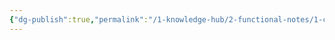 ```yaml
---
{"dg-publish":true,"permalink":"/1-knowledge-hub/2-functional-notes/1-career-notes/3-tstps-kaniha-technical-notes/b-schemes-and-drawings-made-by-me/esp-fields-scheme-drawing-excalidraw/","tags":["excalidraw"],"noteIcon":""}
---
```

<style> .container {font-family: sans-serif; text-align: center;} .button-wrapper button {z-index: 1;height: 40px; width: 100px; margin: 10px;padding: 5px;} .excalidraw .App-menu_top .buttonList { display: flex;} .excalidraw-wrapper { height: 800px; margin: 50px; position: relative;} :root[dir="ltr"] .excalidraw .layer-ui__wrapper .zen-mode-transition.App-menu_bottom--transition-left {transform: none;} </style><script src="https://cdn.jsdelivr.net/npm/react@17/umd/react.production.min.js"></script><script src="https://cdn.jsdelivr.net/npm/react-dom@17/umd/react-dom.production.min.js"></script><script type="text/javascript" src="https://cdn.jsdelivr.net/npm/@excalidraw/excalidraw@0/dist/excalidraw.production.min.js"></script><div id="ESP_Fields_Scheme_Drawingexcalidraw.md"></div><script>(function(){const InitialData={"type":"excalidraw","version":2,"source":"https://github.com/zsviczian/obsidian-excalidraw-plugin/releases/tag/2.7.2","elements":[{"id":"Boz74qdLi_t_4GyWyUFjx","type":"line","x":-395.5,"y":-189.265625,"width":101,"height":0,"angle":0,"strokeColor":"#1e1e1e","backgroundColor":"transparent","fillStyle":"solid","strokeWidth":2,"strokeStyle":"solid","roughness":1,"opacity":100,"groupIds":[],"frameId":null,"index":"a0","roundness":{"type":2},"seed":1498465137,"version":24,"versionNonce":1282949617,"isDeleted":false,"boundElements":null,"updated":1743222196144,"link":null,"locked":false,"points":[[0,0],[101,0]],"lastCommittedPoint":null,"startBinding":null,"endBinding":null,"startArrowhead":null,"endArrowhead":null},{"id":"H_kB_CCFO0Q3Mg2RFJq1Z","type":"line","x":-167.5,"y":-196.265625,"width":117,"height":1,"angle":0,"strokeColor":"#1e1e1e","backgroundColor":"transparent","fillStyle":"solid","strokeWidth":2,"strokeStyle":"solid","roughness":1,"opacity":100,"groupIds":[],"frameId":null,"index":"a1","roundness":{"type":2},"seed":886889425,"version":42,"versionNonce":1894995761,"isDeleted":false,"boundElements":null,"updated":1743222199277,"link":null,"locked":false,"points":[[0,0],[117,1]],"lastCommittedPoint":null,"startBinding":null,"endBinding":null,"startArrowhead":null,"endArrowhead":null},{"id":"hjnUJ3ZYFPDM8N6s98EEI","type":"line","x":16.5,"y":-205.265625,"width":108,"height":1,"angle":0,"strokeColor":"#1e1e1e","backgroundColor":"transparent","fillStyle":"solid","strokeWidth":2,"strokeStyle":"solid","roughness":1,"opacity":100,"groupIds":[],"frameId":null,"index":"a2","roundness":{"type":2},"seed":1539524881,"version":30,"versionNonce":944133425,"isDeleted":false,"boundElements":null,"updated":1743222201729,"link":null,"locked":false,"points":[[0,0],[108,-1]],"lastCommittedPoint":null,"startBinding":null,"endBinding":null,"startArrowhead":null,"endArrowhead":null},{"id":"qrISGCZD","type":"text","x":-334.5,"y":-222.265625,"width":16,"height":25,"angle":0,"strokeColor":"#1e1e1e","backgroundColor":"transparent","fillStyle":"solid","strokeWidth":2,"strokeStyle":"solid","roughness":1,"opacity":100,"groupIds":[],"frameId":null,"index":"a4","roundness":null,"seed":755620831,"version":4,"versionNonce":2061325105,"isDeleted":false,"boundElements":null,"updated":1743222210533,"link":null,"locked":false,"text":"D","rawText":"D","fontSize":20,"fontFamily":5,"textAlign":"left","verticalAlign":"top","containerId":null,"originalText":"D","autoResize":true,"lineHeight":1.25},{"id":"TcbPKk7I","type":"text","x":-115.5,"y":-228.265625,"width":12.579986572265625,"height":25,"angle":0,"strokeColor":"#1e1e1e","backgroundColor":"transparent","fillStyle":"solid","strokeWidth":2,"strokeStyle":"solid","roughness":1,"opacity":100,"groupIds":[],"frameId":null,"index":"a5","roundness":null,"seed":252560657,"version":8,"versionNonce":197649759,"isDeleted":false,"boundElements":null,"updated":1743222216722,"link":null,"locked":false,"text":"C","rawText":"C","fontSize":20,"fontFamily":5,"textAlign":"left","verticalAlign":"top","containerId":null,"originalText":"C","autoResize":true,"lineHeight":1.25},{"id":"2zEk77sx","type":"text","x":77.5,"y":-241.265625,"width":16,"height":25,"angle":0,"strokeColor":"#1e1e1e","backgroundColor":"transparent","fillStyle":"solid","strokeWidth":2,"strokeStyle":"solid","roughness":1,"opacity":100,"groupIds":[],"frameId":null,"index":"a6","roundness":null,"seed":2105663871,"version":4,"versionNonce":1775489937,"isDeleted":false,"boundElements":null,"updated":1743222220368,"link":null,"locked":false,"text":"B","rawText":"B","fontSize":20,"fontFamily":5,"textAlign":"left","verticalAlign":"top","containerId":null,"originalText":"B","autoResize":true,"lineHeight":1.25},{"id":"Gvm9bHMWETsDKcRNXaOAs","type":"line","x":231.5,"y":-216.265625,"width":467,"height":6,"angle":0,"strokeColor":"#1e1e1e","backgroundColor":"transparent","fillStyle":"solid","strokeWidth":2,"strokeStyle":"solid","roughness":1,"opacity":100,"groupIds":[],"frameId":null,"index":"a9","roundness":{"type":2},"seed":540631057,"version":66,"versionNonce":303313393,"isDeleted":false,"boundElements":null,"updated":1743222238090,"link":null,"locked":false,"points":[[0,0],[467,-6]],"lastCommittedPoint":null,"startBinding":null,"endBinding":null,"startArrowhead":null,"endArrowhead":null},{"id":"MEvgp58nHsbKTfqZ0PjCU","type":"line","x":472.5,"y":-210.265625,"width":8,"height":600,"angle":0,"strokeColor":"#1e1e1e","backgroundColor":"transparent","fillStyle":"solid","strokeWidth":2,"strokeStyle":"solid","roughness":1,"opacity":100,"groupIds":[],"frameId":null,"index":"aA","roundness":{"type":2},"seed":1095062975,"version":39,"versionNonce":702060881,"isDeleted":false,"boundElements":null,"updated":1743222257331,"link":null,"locked":false,"points":[[0,0],[8,600]],"lastCommittedPoint":null,"startBinding":null,"endBinding":null,"startArrowhead":null,"endArrowhead":null},{"id":"ocqou9t9MwsO8lmkdgDXx","type":"line","x":351.5,"y":-200.265625,"width":6,"height":188,"angle":0,"strokeColor":"#1e1e1e","backgroundColor":"transparent","fillStyle":"solid","strokeWidth":2,"strokeStyle":"solid","roughness":1,"opacity":100,"groupIds":[],"frameId":null,"index":"aB","roundness":{"type":2},"seed":245678175,"version":47,"versionNonce":962187103,"isDeleted":false,"boundElements":null,"updated":1743222575209,"link":null,"locked":false,"points":[[0,0],[6,188]],"lastCommittedPoint":null,"startBinding":null,"endBinding":null,"startArrowhead":null,"endArrowhead":null},{"id":"aIAmz3G_jLieilUDJ2T7e","type":"line","x":613.5,"y":-196.265625,"width":5,"height":181,"angle":0,"strokeColor":"#1e1e1e","backgroundColor":"transparent","fillStyle":"solid","strokeWidth":2,"strokeStyle":"solid","roughness":1,"opacity":100,"groupIds":[],"frameId":null,"index":"aC","roundness":{"type":2},"seed":1340163121,"version":54,"versionNonce":1753662367,"isDeleted":false,"boundElements":null,"updated":1743222578140,"link":null,"locked":false,"points":[[0,0],[5,181]],"lastCommittedPoint":null,"startBinding":null,"endBinding":null,"startArrowhead":null,"endArrowhead":null},{"id":"el4w95d_Uk9Isd4H3dneO","type":"freedraw","x":240.5,"y":-233.265625,"width":226,"height":72,"angle":0,"strokeColor":"#1971c2","backgroundColor":"transparent","fillStyle":"solid","strokeWidth":0.5,"strokeStyle":"solid","roughness":1,"opacity":100,"groupIds":[],"frameId":null,"index":"aF","roundness":null,"seed":203522385,"version":115,"versionNonce":92372543,"isDeleted":false,"boundElements":null,"updated":1743222562168,"link":null,"locked":false,"points":[[0,0],[0,-1],[0,-7],[2,-12],[4,-16],[6,-23],[8,-25],[9,-27],[11,-29],[13,-32],[15,-34],[17,-36],[19,-38],[23,-40],[26,-41],[29,-42],[35,-43],[40,-44],[45,-45],[50,-45],[56,-45],[63,-45],[64,-45],[68,-44],[70,-43],[75,-42],[79,-41],[84,-39],[93,-38],[96,-37],[102,-37],[104,-37],[105,-37],[107,-37],[108,-37],[113,-40],[115,-43],[117,-46],[117,-47],[118,-51],[119,-54],[119,-59],[120,-62],[120,-67],[120,-68],[120,-70],[120,-71],[120,-72],[121,-72],[123,-70],[124,-66],[125,-63],[126,-61],[127,-57],[127,-56],[129,-54],[129,-53],[129,-52],[130,-50],[131,-49],[131,-48],[133,-47],[134,-46],[135,-45],[138,-45],[141,-44],[147,-44],[151,-44],[155,-44],[159,-44],[162,-44],[165,-44],[167,-44],[170,-44],[172,-44],[175,-44],[178,-44],[182,-44],[186,-44],[189,-44],[193,-43],[199,-42],[201,-42],[208,-40],[210,-39],[211,-39],[211,-38],[212,-37],[213,-36],[214,-32],[216,-31],[216,-28],[217,-26],[218,-25],[219,-23],[219,-21],[220,-19],[220,-18],[220,-17],[221,-15],[222,-13],[222,-12],[223,-11],[223,-10],[223,-9],[223,-7],[224,-6],[224,-5],[224,-3],[225,-3],[225,-2],[226,-1],[226,-1]],"pressures":[],"simulatePressure":true,"lastCommittedPoint":[226,-1]},{"id":"O1zd7oEcXAhdf18sddQsJ","type":"freedraw","x":487.5,"y":-243.265625,"width":206,"height":80,"angle":0,"strokeColor":"#1971c2","backgroundColor":"transparent","fillStyle":"solid","strokeWidth":0.5,"strokeStyle":"solid","roughness":1,"opacity":100,"groupIds":[],"frameId":null,"index":"aG","roundness":null,"seed":1008216959,"version":129,"versionNonce":1763256497,"isDeleted":false,"boundElements":null,"updated":1743222567109,"link":null,"locked":false,"points":[[0,0],[2,-10],[3,-12],[6,-22],[8,-28],[11,-31],[12,-33],[12,-34],[13,-34],[14,-34],[16,-34],[20,-34],[26,-34],[30,-33],[33,-33],[37,-32],[42,-32],[44,-32],[46,-31],[48,-31],[49,-31],[51,-30],[52,-30],[53,-30],[54,-30],[55,-30],[56,-30],[58,-30],[60,-30],[62,-30],[64,-30],[66,-30],[69,-31],[72,-33],[75,-34],[76,-35],[77,-36],[78,-40],[79,-43],[81,-46],[81,-49],[83,-52],[83,-56],[83,-58],[84,-60],[85,-63],[85,-66],[85,-68],[85,-69],[85,-70],[86,-69],[87,-68],[89,-66],[90,-64],[91,-61],[93,-58],[95,-53],[97,-51],[97,-48],[98,-46],[99,-45],[99,-44],[100,-44],[100,-43],[101,-42],[101,-41],[102,-41],[103,-40],[104,-39],[107,-39],[109,-38],[110,-38],[111,-38],[112,-37],[114,-37],[116,-37],[119,-37],[124,-37],[127,-37],[129,-36],[133,-36],[136,-36],[140,-36],[143,-36],[150,-35],[155,-35],[160,-34],[167,-33],[173,-32],[178,-32],[181,-32],[182,-32],[183,-32],[184,-31],[185,-30],[186,-28],[187,-27],[188,-26],[189,-25],[189,-24],[190,-23],[191,-22],[192,-21],[193,-20],[193,-19],[194,-18],[195,-17],[196,-16],[196,-15],[197,-13],[198,-12],[199,-10],[200,-8],[201,-6],[201,-4],[203,-2],[203,-1],[204,0],[204,2],[205,3],[205,5],[205,6],[206,7],[206,9],[206,10],[206,9],[206,9]],"pressures":[],"simulatePressure":true,"lastCommittedPoint":[206,9]},{"id":"nWUYfFNv","type":"text","x":336.5,"y":-351.265625,"width":36.05998229980469,"height":25,"angle":0,"strokeColor":"#1e1e1e","backgroundColor":"transparent","fillStyle":"solid","strokeWidth":0.5,"strokeStyle":"solid","roughness":1,"opacity":100,"groupIds":[],"frameId":null,"index":"aH","roundness":null,"seed":1916494289,"version":7,"versionNonce":843533727,"isDeleted":false,"boundElements":null,"updated":1743222365658,"link":null,"locked":false,"text":"1A2","rawText":"1A2","fontSize":20,"fontFamily":5,"textAlign":"left","verticalAlign":"top","containerId":null,"originalText":"1A2","autoResize":true,"lineHeight":1.25},{"id":"lwcsYCrs","type":"text","x":577.5,"y":-343.265625,"width":30.5999755859375,"height":25,"angle":0,"strokeColor":"#1e1e1e","backgroundColor":"transparent","fillStyle":"solid","strokeWidth":0.5,"strokeStyle":"solid","roughness":1,"opacity":100,"groupIds":[],"frameId":null,"index":"aI","roundness":null,"seed":950257393,"version":7,"versionNonce":315939167,"isDeleted":false,"boundElements":null,"updated":1743222363833,"link":null,"locked":false,"text":"1A1","rawText":"1A1","fontSize":20,"fontFamily":5,"textAlign":"left","verticalAlign":"top","containerId":null,"originalText":"1A1","autoResize":true,"lineHeight":1.25},{"id":"3U61AbsA","type":"text","x":291.5,"y":-172.265625,"width":8.539993286132812,"height":25,"angle":0,"strokeColor":"#1e1e1e","backgroundColor":"transparent","fillStyle":"solid","strokeWidth":0.5,"strokeStyle":"solid","roughness":1,"opacity":100,"groupIds":[],"frameId":null,"index":"aJ","roundness":null,"seed":463666609,"version":4,"versionNonce":1967647295,"isDeleted":false,"boundElements":null,"updated":1743222371860,"link":null,"locked":false,"text":"1","rawText":"1","fontSize":20,"fontFamily":5,"textAlign":"left","verticalAlign":"top","containerId":null,"originalText":"1","autoResize":true,"lineHeight":1.25},{"id":"cqyfz6YY","type":"text","x":397.5,"y":-164.265625,"width":17.079986572265625,"height":25,"angle":0,"strokeColor":"#1e1e1e","backgroundColor":"transparent","fillStyle":"solid","strokeWidth":0.5,"strokeStyle":"solid","roughness":1,"opacity":100,"groupIds":[],"frameId":null,"index":"aK","roundness":null,"seed":1446596369,"version":5,"versionNonce":431550207,"isDeleted":false,"boundElements":null,"updated":1743222376393,"link":null,"locked":false,"text":"11","rawText":"11","fontSize":20,"fontFamily":5,"textAlign":"left","verticalAlign":"top","containerId":null,"originalText":"11","autoResize":true,"lineHeight":1.25},{"id":"eh14n6iW","type":"text","x":545.5,"y":-168.265625,"width":22.539993286132812,"height":25,"angle":0,"strokeColor":"#1e1e1e","backgroundColor":"transparent","fillStyle":"solid","strokeWidth":0.5,"strokeStyle":"solid","roughness":1,"opacity":100,"groupIds":[],"frameId":null,"index":"aL","roundness":null,"seed":218173009,"version":5,"versionNonce":1582261183,"isDeleted":false,"boundElements":null,"updated":1743222381063,"link":null,"locked":false,"text":"21","rawText":"21","fontSize":20,"fontFamily":5,"textAlign":"left","verticalAlign":"top","containerId":null,"originalText":"21","autoResize":true,"lineHeight":1.25},{"id":"fIRbGvVH","type":"text","x":659.5,"y":-173.265625,"width":20.699981689453125,"height":25,"angle":0,"strokeColor":"#1e1e1e","backgroundColor":"transparent","fillStyle":"solid","strokeWidth":0.5,"strokeStyle":"solid","roughness":1,"opacity":100,"groupIds":[],"frameId":null,"index":"aM","roundness":null,"seed":1665831903,"version":5,"versionNonce":1185975569,"isDeleted":false,"boundElements":null,"updated":1743222383372,"link":null,"locked":false,"text":"31","rawText":"31","fontSize":20,"fontFamily":5,"textAlign":"left","verticalAlign":"top","containerId":null,"originalText":"31","autoResize":true,"lineHeight":1.25},{"id":"bs34wuyA","type":"text","x":302.5,"y":-101.265625,"width":14,"height":25,"angle":0,"strokeColor":"#1e1e1e","backgroundColor":"transparent","fillStyle":"solid","strokeWidth":0.5,"strokeStyle":"solid","roughness":1,"opacity":100,"groupIds":[],"frameId":null,"index":"aN","roundness":null,"seed":341303455,"version":4,"versionNonce":1979794033,"isDeleted":false,"boundElements":null,"updated":1743222386502,"link":null,"locked":false,"text":"2","rawText":"2","fontSize":20,"fontFamily":5,"textAlign":"left","verticalAlign":"top","containerId":null,"originalText":"2","autoResize":true,"lineHeight":1.25},{"id":"qvMg4YVi","type":"text","x":413.5,"y":-94.265625,"width":22.539993286132812,"height":25,"angle":0,"strokeColor":"#1e1e1e","backgroundColor":"transparent","fillStyle":"solid","strokeWidth":0.5,"strokeStyle":"solid","roughness":1,"opacity":100,"groupIds":[],"frameId":null,"index":"aO","roundness":null,"seed":2073861439,"version":5,"versionNonce":819132849,"isDeleted":false,"boundElements":null,"updated":1743222389895,"link":null,"locked":false,"text":"12","rawText":"12","fontSize":20,"fontFamily":5,"textAlign":"left","verticalAlign":"top","containerId":null,"originalText":"12","autoResize":true,"lineHeight":1.25},{"id":"hZVP3heN","type":"text","x":551.5,"y":-94.265625,"width":28,"height":25,"angle":0,"strokeColor":"#1e1e1e","backgroundColor":"transparent","fillStyle":"solid","strokeWidth":0.5,"strokeStyle":"solid","roughness":1,"opacity":100,"groupIds":[],"frameId":null,"index":"aP","roundness":null,"seed":1672176127,"version":5,"versionNonce":21119217,"isDeleted":false,"boundElements":null,"updated":1743222393203,"link":null,"locked":false,"text":"22","rawText":"22","fontSize":20,"fontFamily":5,"textAlign":"left","verticalAlign":"top","containerId":null,"originalText":"22","autoResize":true,"lineHeight":1.25},{"id":"7lzBm9VB","type":"text","x":657.5,"y":-92.265625,"width":26.159988403320312,"height":25,"angle":0,"strokeColor":"#1e1e1e","backgroundColor":"transparent","fillStyle":"solid","strokeWidth":0.5,"strokeStyle":"solid","roughness":1,"opacity":100,"groupIds":[],"frameId":null,"index":"aQ","roundness":null,"seed":177182399,"version":7,"versionNonce":1897064977,"isDeleted":false,"boundElements":null,"updated":1743222396458,"link":null,"locked":false,"text":"32","rawText":"32","fontSize":20,"fontFamily":5,"textAlign":"left","verticalAlign":"top","containerId":null,"originalText":"32","autoResize":true,"lineHeight":1.25},{"id":"dVHcwPWe","type":"text","x":308.5,"y":-11.265625,"width":12.159988403320312,"height":25,"angle":0,"strokeColor":"#1e1e1e","backgroundColor":"transparent","fillStyle":"solid","strokeWidth":0.5,"strokeStyle":"solid","roughness":1,"opacity":100,"groupIds":[],"frameId":null,"index":"aR","roundness":null,"seed":660566943,"version":4,"versionNonce":642350961,"isDeleted":false,"boundElements":null,"updated":1743222401635,"link":null,"locked":false,"text":"3","rawText":"3","fontSize":20,"fontFamily":5,"textAlign":"left","verticalAlign":"top","containerId":null,"originalText":"3","autoResize":true,"lineHeight":1.25},{"id":"4XeQlL1t","type":"text","x":421.5,"y":-9.265625,"width":20.699981689453125,"height":25,"angle":0,"strokeColor":"#1e1e1e","backgroundColor":"transparent","fillStyle":"solid","strokeWidth":0.5,"strokeStyle":"solid","roughness":1,"opacity":100,"groupIds":[],"frameId":null,"index":"aS","roundness":null,"seed":948457535,"version":5,"versionNonce":520713905,"isDeleted":false,"boundElements":null,"updated":1743222405196,"link":null,"locked":false,"text":"13","rawText":"13","fontSize":20,"fontFamily":5,"textAlign":"left","verticalAlign":"top","containerId":null,"originalText":"13","autoResize":true,"lineHeight":1.25},{"id":"zQoEfWw2a81IGA6NMBmdZ","type":"freedraw","x":330.5,"y":58.734375,"width":0.0001,"height":0.0001,"angle":0,"strokeColor":"#1e1e1e","backgroundColor":"transparent","fillStyle":"solid","strokeWidth":0.5,"strokeStyle":"solid","roughness":1,"opacity":100,"groupIds":[],"frameId":null,"index":"aU","roundness":null,"seed":762587153,"version":3,"versionNonce":599053727,"isDeleted":false,"boundElements":null,"updated":1743222411369,"link":null,"locked":false,"points":[[0,0],[0.0001,0.0001]],"pressures":[],"simulatePressure":true,"lastCommittedPoint":[0.0001,0.0001]},{"id":"Ef0Ty9eVEdi5lqjN4OGOp","type":"freedraw","x":333.5,"y":105.734375,"width":0.0001,"height":0.0001,"angle":0,"strokeColor":"#1e1e1e","backgroundColor":"transparent","fillStyle":"solid","strokeWidth":0.5,"strokeStyle":"solid","roughness":1,"opacity":100,"groupIds":[],"frameId":null,"index":"aV","roundness":null,"seed":2064840113,"version":3,"versionNonce":1142990335,"isDeleted":false,"boundElements":null,"updated":1743222412178,"link":null,"locked":false,"points":[[0,0],[0.0001,0.0001]],"pressures":[],"simulatePressure":true,"lastCommittedPoint":[0.0001,0.0001]},{"id":"4XPuTMlU_gQzqJuBPOo-8","type":"freedraw","x":332.5,"y":144.734375,"width":0.0001,"height":0.0001,"angle":0,"strokeColor":"#1e1e1e","backgroundColor":"transparent","fillStyle":"solid","strokeWidth":0.5,"strokeStyle":"solid","roughness":1,"opacity":100,"groupIds":[],"frameId":null,"index":"aW","roundness":null,"seed":176498513,"version":3,"versionNonce":2048250463,"isDeleted":false,"boundElements":null,"updated":1743222412578,"link":null,"locked":false,"points":[[0,0],[0.0001,0.0001]],"pressures":[],"simulatePressure":true,"lastCommittedPoint":[0.0001,0.0001]},{"id":"Y8my6LTnMhHYEr433S08U","type":"freedraw","x":339.5,"y":181.734375,"width":0.0001,"height":0.0001,"angle":0,"strokeColor":"#1e1e1e","backgroundColor":"transparent","fillStyle":"solid","strokeWidth":0.5,"strokeStyle":"solid","roughness":1,"opacity":100,"groupIds":[],"frameId":null,"index":"aX","roundness":null,"seed":1918188785,"version":3,"versionNonce":188865215,"isDeleted":false,"boundElements":null,"updated":1743222412932,"link":null,"locked":false,"points":[[0,0],[0.0001,0.0001]],"pressures":[],"simulatePressure":true,"lastCommittedPoint":[0.0001,0.0001]},{"id":"55R3xEsJ1A9cOcujRSkFN","type":"freedraw","x":338.5,"y":218.734375,"width":0.0001,"height":0.0001,"angle":0,"strokeColor":"#1e1e1e","backgroundColor":"transparent","fillStyle":"solid","strokeWidth":0.5,"strokeStyle":"solid","roughness":1,"opacity":100,"groupIds":[],"frameId":null,"index":"aY","roundness":null,"seed":1730000529,"version":3,"versionNonce":1782726431,"isDeleted":false,"boundElements":null,"updated":1743222413240,"link":null,"locked":false,"points":[[0,0],[0.0001,0.0001]],"pressures":[],"simulatePressure":true,"lastCommittedPoint":[0.0001,0.0001]},{"id":"8fAA8bZABUiFNPaceMgNy","type":"freedraw","x":336.5,"y":252.734375,"width":1,"height":0,"angle":0,"strokeColor":"#1e1e1e","backgroundColor":"transparent","fillStyle":"solid","strokeWidth":0.5,"strokeStyle":"solid","roughness":1,"opacity":100,"groupIds":[],"frameId":null,"index":"aZ","roundness":null,"seed":898176049,"version":4,"versionNonce":1300528113,"isDeleted":false,"boundElements":null,"updated":1743222413562,"link":null,"locked":false,"points":[[0,0],[1,0],[1,0]],"pressures":[],"simulatePressure":true,"lastCommittedPoint":[1,0]},{"id":"HFJda8JVR1sHNVWDPzybT","type":"freedraw","x":338.5,"y":278.734375,"width":0.0001,"height":0.0001,"angle":0,"strokeColor":"#1e1e1e","backgroundColor":"transparent","fillStyle":"solid","strokeWidth":0.5,"strokeStyle":"solid","roughness":1,"opacity":100,"groupIds":[],"frameId":null,"index":"aa","roundness":null,"seed":180087743,"version":3,"versionNonce":486626705,"isDeleted":false,"boundElements":null,"updated":1743222413869,"link":null,"locked":false,"points":[[0,0],[0.0001,0.0001]],"pressures":[],"simulatePressure":true,"lastCommittedPoint":[0.0001,0.0001]},{"id":"qOKPD-klfocv4Mm0NgxfM","type":"freedraw","x":340.5,"y":332.734375,"width":0.0001,"height":0.0001,"angle":0,"strokeColor":"#1e1e1e","backgroundColor":"transparent","fillStyle":"solid","strokeWidth":0.5,"strokeStyle":"solid","roughness":1,"opacity":100,"groupIds":[],"frameId":null,"index":"ab","roundness":null,"seed":835317791,"version":3,"versionNonce":167580465,"isDeleted":false,"boundElements":null,"updated":1743222414174,"link":null,"locked":false,"points":[[0,0],[0.0001,0.0001]],"pressures":[],"simulatePressure":true,"lastCommittedPoint":[0.0001,0.0001]},{"id":"B8dq-I1J2VJqAM60JWgHA","type":"freedraw","x":338.5,"y":362.734375,"width":0.0001,"height":0.0001,"angle":0,"strokeColor":"#1e1e1e","backgroundColor":"transparent","fillStyle":"solid","strokeWidth":0.5,"strokeStyle":"solid","roughness":1,"opacity":100,"groupIds":[],"frameId":null,"index":"ac","roundness":null,"seed":127783039,"version":3,"versionNonce":1890727121,"isDeleted":false,"boundElements":null,"updated":1743222414466,"link":null,"locked":false,"points":[[0,0],[0.0001,0.0001]],"pressures":[],"simulatePressure":true,"lastCommittedPoint":[0.0001,0.0001]},{"id":"VWq3WXbYDyTTmH8q1V_qS","type":"freedraw","x":429.5,"y":57.734375,"width":0,"height":3,"angle":0,"strokeColor":"#1e1e1e","backgroundColor":"transparent","fillStyle":"solid","strokeWidth":0.5,"strokeStyle":"solid","roughness":1,"opacity":100,"groupIds":[],"frameId":null,"index":"aj","roundness":null,"seed":535989247,"version":4,"versionNonce":2052118591,"isDeleted":false,"boundElements":null,"updated":1743222425146,"link":null,"locked":false,"points":[[0,0],[0,3],[0,3]],"pressures":[],"simulatePressure":true,"lastCommittedPoint":[0,3]},{"id":"AFBX2SaOzXIbuDNWXgL14","type":"freedraw","x":433.5,"y":109.734375,"width":0,"height":2,"angle":0,"strokeColor":"#1e1e1e","backgroundColor":"transparent","fillStyle":"solid","strokeWidth":0.5,"strokeStyle":"solid","roughness":1,"opacity":100,"groupIds":[],"frameId":null,"index":"ak","roundness":null,"seed":865075473,"version":4,"versionNonce":278769873,"isDeleted":false,"boundElements":null,"updated":1743222425432,"link":null,"locked":false,"points":[[0,0],[0,2],[0,2]],"pressures":[],"simulatePressure":true,"lastCommittedPoint":[0,2]},{"id":"rZ86eB8srtIMq8Mhp4jOd","type":"freedraw","x":437.5,"y":140.734375,"width":1,"height":0,"angle":0,"strokeColor":"#1e1e1e","backgroundColor":"transparent","fillStyle":"solid","strokeWidth":0.5,"strokeStyle":"solid","roughness":1,"opacity":100,"groupIds":[],"frameId":null,"index":"al","roundness":null,"seed":887541983,"version":4,"versionNonce":1256285471,"isDeleted":false,"boundElements":null,"updated":1743222425669,"link":null,"locked":false,"points":[[0,0],[1,0],[1,0]],"pressures":[],"simulatePressure":true,"lastCommittedPoint":[1,0]},{"id":"VpFM9HvT0WwPQtMiJEnWL","type":"freedraw","x":440.5,"y":183.734375,"width":0.0001,"height":0.0001,"angle":0,"strokeColor":"#1e1e1e","backgroundColor":"transparent","fillStyle":"solid","strokeWidth":0.5,"strokeStyle":"solid","roughness":1,"opacity":100,"groupIds":[],"frameId":null,"index":"am","roundness":null,"seed":209718833,"version":3,"versionNonce":1535993215,"isDeleted":false,"boundElements":null,"updated":1743222425930,"link":null,"locked":false,"points":[[0,0],[0.0001,0.0001]],"pressures":[],"simulatePressure":true,"lastCommittedPoint":[0.0001,0.0001]},{"id":"l0MDZB35gp6-n-EgbiWK8","type":"freedraw","x":441.5,"y":216.734375,"width":0.0001,"height":0.0001,"angle":0,"strokeColor":"#1e1e1e","backgroundColor":"transparent","fillStyle":"solid","strokeWidth":0.5,"strokeStyle":"solid","roughness":1,"opacity":100,"groupIds":[],"frameId":null,"index":"an","roundness":null,"seed":1731399633,"version":3,"versionNonce":1165017567,"isDeleted":false,"boundElements":null,"updated":1743222426191,"link":null,"locked":false,"points":[[0,0],[0.0001,0.0001]],"pressures":[],"simulatePressure":true,"lastCommittedPoint":[0.0001,0.0001]},{"id":"w6MhlTp-ZPK6hCUY0sRGw","type":"freedraw","x":437.5,"y":288.734375,"width":0.0001,"height":0.0001,"angle":0,"strokeColor":"#1e1e1e","backgroundColor":"transparent","fillStyle":"solid","strokeWidth":0.5,"strokeStyle":"solid","roughness":1,"opacity":100,"groupIds":[],"frameId":null,"index":"ao","roundness":null,"seed":439743857,"version":3,"versionNonce":83425855,"isDeleted":false,"boundElements":null,"updated":1743222426479,"link":null,"locked":false,"points":[[0,0],[0.0001,0.0001]],"pressures":[],"simulatePressure":true,"lastCommittedPoint":[0.0001,0.0001]},{"id":"owkDeDDUkJkOLQjc7VFSJ","type":"freedraw","x":437.5,"y":315.734375,"width":0,"height":1,"angle":0,"strokeColor":"#1e1e1e","backgroundColor":"transparent","fillStyle":"solid","strokeWidth":0.5,"strokeStyle":"solid","roughness":1,"opacity":100,"groupIds":[],"frameId":null,"index":"ap","roundness":null,"seed":1197686545,"version":4,"versionNonce":1530490577,"isDeleted":false,"boundElements":null,"updated":1743222426708,"link":null,"locked":false,"points":[[0,0],[0,1],[0,1]],"pressures":[],"simulatePressure":true,"lastCommittedPoint":[0,1]},{"id":"BO-RS8hHVyQEBXpYmV_vU","type":"freedraw","x":438.5,"y":351.734375,"width":0.0001,"height":0.0001,"angle":0,"strokeColor":"#1e1e1e","backgroundColor":"transparent","fillStyle":"solid","strokeWidth":0.5,"strokeStyle":"solid","roughness":1,"opacity":100,"groupIds":[],"frameId":null,"index":"aq","roundness":null,"seed":674869983,"version":3,"versionNonce":1992602737,"isDeleted":false,"boundElements":null,"updated":1743222426952,"link":null,"locked":false,"points":[[0,0],[0.0001,0.0001]],"pressures":[],"simulatePressure":true,"lastCommittedPoint":[0.0001,0.0001]},{"id":"8-wt6IRAhGfGo5jmwA3eD","type":"freedraw","x":542.5,"y":6.734375,"width":1,"height":0,"angle":0,"strokeColor":"#1e1e1e","backgroundColor":"transparent","fillStyle":"solid","strokeWidth":0.5,"strokeStyle":"solid","roughness":1,"opacity":100,"groupIds":[],"frameId":null,"index":"ar","roundness":null,"seed":196840255,"version":4,"versionNonce":886245247,"isDeleted":false,"boundElements":null,"updated":1743222427542,"link":null,"locked":false,"points":[[0,0],[1,0],[1,0]],"pressures":[],"simulatePressure":true,"lastCommittedPoint":[1,0]},{"id":"8VEbLBlpUWoTho0fVGuNF","type":"freedraw","x":559.5,"y":44.734375,"width":1,"height":1,"angle":0,"strokeColor":"#1e1e1e","backgroundColor":"transparent","fillStyle":"solid","strokeWidth":0.5,"strokeStyle":"solid","roughness":1,"opacity":100,"groupIds":[],"frameId":null,"index":"as","roundness":null,"seed":733007313,"version":5,"versionNonce":390057983,"isDeleted":false,"boundElements":null,"updated":1743222428016,"link":null,"locked":false,"points":[[0,0],[-1,0],[-1,1],[-1,1]],"pressures":[],"simulatePressure":true,"lastCommittedPoint":[-1,1]},{"id":"SO-ijCl_5S1drZKuu081D","type":"freedraw","x":554.5,"y":84.734375,"width":0,"height":5,"angle":0,"strokeColor":"#1e1e1e","backgroundColor":"transparent","fillStyle":"solid","strokeWidth":0.5,"strokeStyle":"solid","roughness":1,"opacity":100,"groupIds":[],"frameId":null,"index":"at","roundness":null,"seed":138861905,"version":4,"versionNonce":771390737,"isDeleted":false,"boundElements":null,"updated":1743222428314,"link":null,"locked":false,"points":[[0,0],[0,5],[0,5]],"pressures":[],"simulatePressure":true,"lastCommittedPoint":[0,5]},{"id":"m5Ae_Z5RWgeCnO7dQJvD8","type":"freedraw","x":555.5,"y":133.734375,"width":0,"height":2,"angle":0,"strokeColor":"#1e1e1e","backgroundColor":"transparent","fillStyle":"solid","strokeWidth":0.5,"strokeStyle":"solid","roughness":1,"opacity":100,"groupIds":[],"frameId":null,"index":"au","roundness":null,"seed":1589833887,"version":4,"versionNonce":680039647,"isDeleted":false,"boundElements":null,"updated":1743222428566,"link":null,"locked":false,"points":[[0,0],[0,2],[0,2]],"pressures":[],"simulatePressure":true,"lastCommittedPoint":[0,2]},{"id":"NrBlyVgVngSLgEkX-jMoC","type":"freedraw","x":557.5,"y":171.734375,"width":0,"height":1,"angle":0,"strokeColor":"#1e1e1e","backgroundColor":"transparent","fillStyle":"solid","strokeWidth":0.5,"strokeStyle":"solid","roughness":1,"opacity":100,"groupIds":[],"frameId":null,"index":"av","roundness":null,"seed":1628779121,"version":4,"versionNonce":1523452465,"isDeleted":false,"boundElements":null,"updated":1743222428842,"link":null,"locked":false,"points":[[0,0],[0,1],[0,1]],"pressures":[],"simulatePressure":true,"lastCommittedPoint":[0,1]},{"id":"PqSyvzgFLsfCVfFSvShud","type":"freedraw","x":556.5,"y":204.734375,"width":0,"height":3,"angle":0,"strokeColor":"#1e1e1e","backgroundColor":"transparent","fillStyle":"solid","strokeWidth":0.5,"strokeStyle":"solid","roughness":1,"opacity":100,"groupIds":[],"frameId":null,"index":"aw","roundness":null,"seed":2106894719,"version":4,"versionNonce":422155711,"isDeleted":false,"boundElements":null,"updated":1743222429100,"link":null,"locked":false,"points":[[0,0],[0,3],[0,3]],"pressures":[],"simulatePressure":true,"lastCommittedPoint":[0,3]},{"id":"290ph1umlGEB5AlSllvTr","type":"freedraw","x":556.5,"y":266.734375,"width":0.0001,"height":0.0001,"angle":0,"strokeColor":"#1e1e1e","backgroundColor":"transparent","fillStyle":"solid","strokeWidth":0.5,"strokeStyle":"solid","roughness":1,"opacity":100,"groupIds":[],"frameId":null,"index":"ax","roundness":null,"seed":1248627601,"version":3,"versionNonce":1700780575,"isDeleted":false,"boundElements":null,"updated":1743222429357,"link":null,"locked":false,"points":[[0,0],[0.0001,0.0001]],"pressures":[],"simulatePressure":true,"lastCommittedPoint":[0.0001,0.0001]},{"id":"Bqwis7iJPOTndVeIxkDJ8","type":"freedraw","x":559.5,"y":303.734375,"width":0,"height":2,"angle":0,"strokeColor":"#1e1e1e","backgroundColor":"transparent","fillStyle":"solid","strokeWidth":0.5,"strokeStyle":"solid","roughness":1,"opacity":100,"groupIds":[],"frameId":null,"index":"ay","roundness":null,"seed":40634673,"version":4,"versionNonce":1005465841,"isDeleted":false,"boundElements":null,"updated":1743222429596,"link":null,"locked":false,"points":[[0,0],[0,2],[0,2]],"pressures":[],"simulatePressure":true,"lastCommittedPoint":[0,2]},{"id":"W6qwJbaEGtuNCayfemy_I","type":"freedraw","x":567.5,"y":334.734375,"width":0.0001,"height":0.0001,"angle":0,"strokeColor":"#1e1e1e","backgroundColor":"transparent","fillStyle":"solid","strokeWidth":0.5,"strokeStyle":"solid","roughness":1,"opacity":100,"groupIds":[],"frameId":null,"index":"az","roundness":null,"seed":955819711,"version":3,"versionNonce":1416309393,"isDeleted":false,"boundElements":null,"updated":1743222429837,"link":null,"locked":false,"points":[[0,0],[0.0001,0.0001]],"pressures":[],"simulatePressure":true,"lastCommittedPoint":[0.0001,0.0001]},{"id":"U9M76RrLwWB2jqRiJprOx","type":"freedraw","x":569.5,"y":357.734375,"width":0,"height":3,"angle":0,"strokeColor":"#1e1e1e","backgroundColor":"transparent","fillStyle":"solid","strokeWidth":0.5,"strokeStyle":"solid","roughness":1,"opacity":100,"groupIds":[],"frameId":null,"index":"b00","roundness":null,"seed":1365019423,"version":5,"versionNonce":294443537,"isDeleted":false,"boundElements":null,"updated":1743222430081,"link":null,"locked":false,"points":[[0,0],[0,2],[0,3],[0,3]],"pressures":[],"simulatePressure":true,"lastCommittedPoint":[0,3]},{"id":"vvA4jdpvOs8TNRMzJMiMN","type":"freedraw","x":662.5,"y":-5.265625,"width":0.0001,"height":0.0001,"angle":0,"strokeColor":"#1e1e1e","backgroundColor":"transparent","fillStyle":"solid","strokeWidth":0.5,"strokeStyle":"solid","roughness":1,"opacity":100,"groupIds":[],"frameId":null,"index":"b01","roundness":null,"seed":1771733919,"version":3,"versionNonce":1691412401,"isDeleted":false,"boundElements":null,"updated":1743222430843,"link":null,"locked":false,"points":[[0,0],[0.0001,0.0001]],"pressures":[],"simulatePressure":true,"lastCommittedPoint":[0.0001,0.0001]},{"id":"t0BO6l7CWzbo4pf965AXw","type":"freedraw","x":669.5,"y":33.734375,"width":0.0001,"height":0.0001,"angle":0,"strokeColor":"#1e1e1e","backgroundColor":"transparent","fillStyle":"solid","strokeWidth":0.5,"strokeStyle":"solid","roughness":1,"opacity":100,"groupIds":[],"frameId":null,"index":"b02","roundness":null,"seed":1417483263,"version":3,"versionNonce":1693473105,"isDeleted":false,"boundElements":null,"updated":1743222431120,"link":null,"locked":false,"points":[[0,0],[0.0001,0.0001]],"pressures":[],"simulatePressure":true,"lastCommittedPoint":[0.0001,0.0001]},{"id":"5hIKYO2eTpPejKhWJx6A_","type":"freedraw","x":671.5,"y":60.734375,"width":0,"height":1,"angle":0,"strokeColor":"#1e1e1e","backgroundColor":"transparent","fillStyle":"solid","strokeWidth":0.5,"strokeStyle":"solid","roughness":1,"opacity":100,"groupIds":[],"frameId":null,"index":"b03","roundness":null,"seed":258015327,"version":4,"versionNonce":1496691871,"isDeleted":false,"boundElements":null,"updated":1743222431345,"link":null,"locked":false,"points":[[0,0],[0,1],[0,1]],"pressures":[],"simulatePressure":true,"lastCommittedPoint":[0,1]},{"id":"Hf0XQVcbza6F3c9o7cV4b","type":"freedraw","x":667.5,"y":101.734375,"width":0,"height":1,"angle":0,"strokeColor":"#1e1e1e","backgroundColor":"transparent","fillStyle":"solid","strokeWidth":0.5,"strokeStyle":"solid","roughness":1,"opacity":100,"groupIds":[],"frameId":null,"index":"b04","roundness":null,"seed":1570334385,"version":4,"versionNonce":1585589873,"isDeleted":false,"boundElements":null,"updated":1743222431611,"link":null,"locked":false,"points":[[0,0],[0,1],[0,1]],"pressures":[],"simulatePressure":true,"lastCommittedPoint":[0,1]},{"id":"AnzTDOVXyi3VGJkCxIZhk","type":"freedraw","x":672.5,"y":129.734375,"width":0,"height":6,"angle":0,"strokeColor":"#1e1e1e","backgroundColor":"transparent","fillStyle":"solid","strokeWidth":0.5,"strokeStyle":"solid","roughness":1,"opacity":100,"groupIds":[],"frameId":null,"index":"b05","roundness":null,"seed":1465250111,"version":4,"versionNonce":2106322303,"isDeleted":false,"boundElements":null,"updated":1743222431869,"link":null,"locked":false,"points":[[0,0],[0,6],[0,6]],"pressures":[],"simulatePressure":true,"lastCommittedPoint":[0,6]},{"id":"7VdjHzr4ab-nGhT5QZYOx","type":"freedraw","x":676.5,"y":164.734375,"width":0.0001,"height":0.0001,"angle":0,"strokeColor":"#1e1e1e","backgroundColor":"transparent","fillStyle":"solid","strokeWidth":0.5,"strokeStyle":"solid","roughness":1,"opacity":100,"groupIds":[],"frameId":null,"index":"b06","roundness":null,"seed":1807878097,"version":3,"versionNonce":1855736287,"isDeleted":false,"boundElements":null,"updated":1743222432094,"link":null,"locked":false,"points":[[0,0],[0.0001,0.0001]],"pressures":[],"simulatePressure":true,"lastCommittedPoint":[0.0001,0.0001]},{"id":"TvOLmktZyX51oaiDdruUw","type":"freedraw","x":676.5,"y":196.734375,"width":0,"height":1,"angle":0,"strokeColor":"#1e1e1e","backgroundColor":"transparent","fillStyle":"solid","strokeWidth":0.5,"strokeStyle":"solid","roughness":1,"opacity":100,"groupIds":[],"frameId":null,"index":"b07","roundness":null,"seed":1887956337,"version":4,"versionNonce":319685937,"isDeleted":false,"boundElements":null,"updated":1743222432358,"link":null,"locked":false,"points":[[0,0],[0,1],[0,1]],"pressures":[],"simulatePressure":true,"lastCommittedPoint":[0,1]},{"id":"73gZNZBOVA62F5kP4rvpl","type":"freedraw","x":679.5,"y":220.734375,"width":0,"height":2,"angle":0,"strokeColor":"#1e1e1e","backgroundColor":"transparent","fillStyle":"solid","strokeWidth":0.5,"strokeStyle":"solid","roughness":1,"opacity":100,"groupIds":[],"frameId":null,"index":"b08","roundness":null,"seed":397885055,"version":4,"versionNonce":23784127,"isDeleted":false,"boundElements":null,"updated":1743222432600,"link":null,"locked":false,"points":[[0,0],[0,2],[0,2]],"pressures":[],"simulatePressure":true,"lastCommittedPoint":[0,2]},{"id":"9HvZlxs1-5JZegUukxTk2","type":"freedraw","x":686.5,"y":257.734375,"width":0,"height":9,"angle":0,"strokeColor":"#1e1e1e","backgroundColor":"transparent","fillStyle":"solid","strokeWidth":0.5,"strokeStyle":"solid","roughness":1,"opacity":100,"groupIds":[],"frameId":null,"index":"b09","roundness":null,"seed":1414506129,"version":6,"versionNonce":1321272369,"isDeleted":false,"boundElements":null,"updated":1743222432873,"link":null,"locked":false,"points":[[0,0],[0,1],[0,2],[0,9],[0,9]],"pressures":[],"simulatePressure":true,"lastCommittedPoint":[0,9]},{"id":"pjpRpydqGIlhIP42-rWnB","type":"freedraw","x":686.5,"y":275.734375,"width":0,"height":1,"angle":0,"strokeColor":"#1e1e1e","backgroundColor":"transparent","fillStyle":"solid","strokeWidth":0.5,"strokeStyle":"solid","roughness":1,"opacity":100,"groupIds":[],"frameId":null,"index":"b0A","roundness":null,"seed":1153535871,"version":4,"versionNonce":2060778431,"isDeleted":false,"boundElements":null,"updated":1743222433080,"link":null,"locked":false,"points":[[0,0],[0,1],[0,1]],"pressures":[],"simulatePressure":true,"lastCommittedPoint":[0,1]},{"id":"pyqC0VNs9BySfsZfl0UpH","type":"freedraw","x":691.5,"y":307.734375,"width":3,"height":27,"angle":0,"strokeColor":"#1e1e1e","backgroundColor":"transparent","fillStyle":"solid","strokeWidth":0.5,"strokeStyle":"solid","roughness":1,"opacity":100,"groupIds":[],"frameId":null,"index":"b0B","roundness":null,"seed":1162036625,"version":11,"versionNonce":597194911,"isDeleted":false,"boundElements":null,"updated":1743222433344,"link":null,"locked":false,"points":[[0,0],[1,2],[1,3],[1,4],[1,10],[1,14],[2,20],[3,24],[3,27],[3,27]],"pressures":[],"simulatePressure":true,"lastCommittedPoint":[3,27]},{"id":"d4d80NV-ZPLTVH3WO_lRU","type":"freedraw","x":700.5,"y":348.734375,"width":0,"height":2,"angle":0,"strokeColor":"#1e1e1e","backgroundColor":"transparent","fillStyle":"solid","strokeWidth":0.5,"strokeStyle":"solid","roughness":1,"opacity":100,"groupIds":[],"frameId":null,"index":"b0C","roundness":null,"seed":971334321,"version":5,"versionNonce":1437839647,"isDeleted":false,"boundElements":null,"updated":1743222433559,"link":null,"locked":false,"points":[[0,0],[0,1],[0,2],[0,2]],"pressures":[],"simulatePressure":true,"lastCommittedPoint":[0,2]},{"id":"xPTz4WwyYayPO0sZWB1FY","type":"freedraw","x":703.5,"y":362.734375,"width":1,"height":0,"angle":0,"strokeColor":"#1e1e1e","backgroundColor":"transparent","fillStyle":"solid","strokeWidth":0.5,"strokeStyle":"solid","roughness":1,"opacity":100,"groupIds":[],"frameId":null,"index":"b0D","roundness":null,"seed":1855586865,"version":4,"versionNonce":1840376305,"isDeleted":false,"boundElements":null,"updated":1743222433769,"link":null,"locked":false,"points":[[0,0],[1,0],[1,0]],"pressures":[],"simulatePressure":true,"lastCommittedPoint":[1,0]},{"id":"92KC2r5B","type":"text","x":336.5,"y":383.734375,"width":21.819992065429688,"height":25,"angle":0,"strokeColor":"#1e1e1e","backgroundColor":"transparent","fillStyle":"solid","strokeWidth":0.5,"strokeStyle":"solid","roughness":1,"opacity":100,"groupIds":[],"frameId":null,"index":"b0E","roundness":null,"seed":654712255,"version":5,"versionNonce":281018673,"isDeleted":false,"boundElements":null,"updated":1743222448221,"link":null,"locked":false,"text":"10","rawText":"10","fontSize":20,"fontFamily":5,"textAlign":"left","verticalAlign":"top","containerId":null,"originalText":"10","autoResize":true,"lineHeight":1.25},{"id":"4fMfbFES","type":"text","x":425.5,"y":387.734375,"width":27.279998779296875,"height":25,"angle":0,"strokeColor":"#1e1e1e","backgroundColor":"transparent","fillStyle":"solid","strokeWidth":0.5,"strokeStyle":"solid","roughness":1,"opacity":100,"groupIds":[],"frameId":null,"index":"b0F","roundness":null,"seed":656048767,"version":7,"versionNonce":332886609,"isDeleted":false,"boundElements":null,"updated":1743222453315,"link":null,"locked":false,"text":"20","rawText":"20","fontSize":20,"fontFamily":5,"textAlign":"left","verticalAlign":"top","containerId":null,"originalText":"20","autoResize":true,"lineHeight":1.25},{"id":"6Wy4duG0","type":"text","x":563.5,"y":380.734375,"width":25.439987182617188,"height":25,"angle":0,"strokeColor":"#1e1e1e","backgroundColor":"transparent","fillStyle":"solid","strokeWidth":0.5,"strokeStyle":"solid","roughness":1,"opacity":100,"groupIds":[],"frameId":null,"index":"b0G","roundness":null,"seed":1035403313,"version":5,"versionNonce":533917663,"isDeleted":false,"boundElements":null,"updated":1743222456891,"link":null,"locked":false,"text":"30","rawText":"30","fontSize":20,"fontFamily":5,"textAlign":"left","verticalAlign":"top","containerId":null,"originalText":"30","autoResize":true,"lineHeight":1.25},{"id":"g82MJfuZ","type":"text","x":667.5,"y":381.734375,"width":24.979995727539062,"height":25,"angle":0,"strokeColor":"#1e1e1e","backgroundColor":"transparent","fillStyle":"solid","strokeWidth":0.5,"strokeStyle":"solid","roughness":1,"opacity":100,"groupIds":[],"frameId":null,"index":"b0H","roundness":null,"seed":549952511,"version":16,"versionNonce":938878495,"isDeleted":false,"boundElements":null,"updated":1743222462070,"link":null,"locked":false,"text":"40","rawText":"40","fontSize":20,"fontFamily":5,"textAlign":"left","verticalAlign":"top","containerId":null,"originalText":"40","autoResize":true,"lineHeight":1.25},{"id":"YtNZm6JbLAlVzzcDB6REL","type":"freedraw","x":311.5,"y":402.734375,"width":155,"height":46,"angle":0,"strokeColor":"#e03131","backgroundColor":"transparent","fillStyle":"solid","strokeWidth":0.5,"strokeStyle":"solid","roughness":1,"opacity":100,"groupIds":[],"frameId":null,"index":"b0I","roundness":null,"seed":1770860305,"version":122,"versionNonce":1777065329,"isDeleted":false,"boundElements":null,"updated":1743222477848,"link":null,"locked":false,"points":[[0,0],[1,0],[2,1],[3,3],[5,7],[6,7],[7,9],[8,10],[9,12],[10,13],[12,14],[13,15],[13,16],[14,16],[15,17],[16,18],[17,18],[18,19],[19,20],[20,21],[21,22],[22,22],[23,23],[24,24],[25,24],[27,25],[28,25],[29,26],[31,26],[32,26],[34,27],[37,28],[42,28],[47,28],[52,28],[56,28],[58,28],[59,28],[60,28],[61,28],[63,27],[65,26],[67,25],[70,24],[74,22],[76,22],[78,22],[79,22],[80,22],[81,22],[83,22],[84,23],[86,24],[88,25],[92,27],[93,28],[95,30],[96,31],[97,31],[98,31],[98,32],[99,34],[101,38],[102,39],[103,41],[104,43],[104,44],[103,44],[103,42],[102,40],[102,39],[102,38],[102,37],[102,36],[102,35],[102,34],[102,32],[103,30],[103,29],[104,28],[105,28],[106,28],[107,27],[108,27],[109,27],[111,27],[112,27],[114,27],[115,27],[119,29],[122,29],[124,29],[125,29],[126,29],[129,29],[135,29],[138,29],[142,28],[146,27],[148,26],[149,24],[150,24],[150,23],[151,22],[151,21],[151,20],[151,18],[151,16],[151,15],[152,14],[152,12],[152,11],[152,9],[153,8],[154,7],[154,5],[155,2],[155,0],[155,-1],[155,-2],[155,-2]],"pressures":[],"simulatePressure":true,"lastCommittedPoint":[155,-2]},{"id":"Pp5z8vCA314e5dTExMjTN","type":"freedraw","x":520.5,"y":398.734375,"width":182,"height":52,"angle":0,"strokeColor":"#e03131","backgroundColor":"transparent","fillStyle":"solid","strokeWidth":0.5,"strokeStyle":"solid","roughness":1,"opacity":100,"groupIds":[],"frameId":null,"index":"b0J","roundness":null,"seed":111317567,"version":144,"versionNonce":1811786559,"isDeleted":false,"boundElements":null,"updated":1743222482267,"link":null,"locked":false,"points":[[0,0],[1,0],[2,1],[3,2],[5,4],[7,6],[8,8],[9,10],[10,11],[12,12],[13,14],[14,15],[15,17],[16,18],[17,18],[17,19],[18,19],[18,20],[19,21],[20,21],[21,22],[21,23],[22,23],[22,24],[22,25],[23,25],[24,25],[24,26],[25,26],[25,27],[26,27],[27,27],[28,27],[29,28],[30,28],[32,29],[34,29],[35,30],[36,30],[38,30],[39,30],[41,30],[47,30],[50,30],[53,30],[54,30],[55,30],[57,30],[63,30],[67,29],[68,29],[71,29],[72,29],[73,29],[74,29],[75,29],[76,29],[78,29],[79,29],[80,30],[80,31],[82,31],[83,33],[84,34],[84,35],[86,36],[87,38],[88,39],[89,40],[90,41],[91,43],[92,44],[93,45],[93,46],[94,47],[93,46],[92,46],[92,45],[92,43],[92,42],[92,40],[92,39],[92,38],[92,36],[92,35],[92,32],[93,31],[93,29],[93,28],[94,27],[94,26],[95,25],[95,24],[99,24],[103,23],[104,23],[108,23],[111,23],[113,23],[115,23],[118,23],[119,23],[122,23],[125,23],[129,23],[130,23],[134,25],[137,25],[143,26],[147,26],[158,26],[164,26],[169,26],[170,26],[171,26],[173,26],[174,26],[175,25],[175,24],[175,23],[176,23],[177,21],[177,20],[178,19],[178,18],[178,16],[178,15],[179,13],[179,11],[179,9],[180,8],[180,7],[181,6],[181,5],[181,4],[181,3],[182,0],[182,-1],[182,-2],[182,-3],[182,-4],[182,-5],[182,-5]],"pressures":[],"simulatePressure":true,"lastCommittedPoint":[182,-5]},{"id":"1mQ4dexm","type":"text","x":383.5,"y":457.734375,"width":49.33998107910156,"height":25,"angle":0,"strokeColor":"#1e1e1e","backgroundColor":"transparent","fillStyle":"solid","strokeWidth":0.5,"strokeStyle":"solid","roughness":1,"opacity":100,"groupIds":[],"frameId":null,"index":"b0K","roundness":null,"seed":743063057,"version":8,"versionNonce":682318943,"isDeleted":false,"boundElements":null,"updated":1743222495059,"link":null,"locked":false,"text":"10A2","rawText":"10A2","fontSize":20,"fontFamily":5,"textAlign":"left","verticalAlign":"top","containerId":null,"originalText":"10A2","autoResize":true,"lineHeight":1.25},{"id":"Z8vKUDIQ","type":"text","x":586.5,"y":459.734375,"width":43.879974365234375,"height":25,"angle":0,"strokeColor":"#1e1e1e","backgroundColor":"transparent","fillStyle":"solid","strokeWidth":0.5,"strokeStyle":"solid","roughness":1,"opacity":100,"groupIds":[],"frameId":null,"index":"b0L","roundness":null,"seed":1623364337,"version":7,"versionNonce":189910367,"isDeleted":false,"boundElements":null,"updated":1743222501050,"link":null,"locked":false,"text":"10A1","rawText":"10A1","fontSize":20,"fontFamily":5,"textAlign":"left","verticalAlign":"top","containerId":null,"originalText":"10A1","autoResize":true,"lineHeight":1.25},{"id":"iqpVJnX2VZyHcbmBiSDlY","type":"line","x":241.5,"y":-137.265625,"width":478,"height":1,"angle":0,"strokeColor":"#1e1e1e","backgroundColor":"transparent","fillStyle":"solid","strokeWidth":0.5,"strokeStyle":"solid","roughness":1,"opacity":100,"groupIds":[],"frameId":null,"index":"b0M","roundness":{"type":2},"seed":414962161,"version":49,"versionNonce":1787548831,"isDeleted":false,"boundElements":null,"updated":1743222508236,"link":null,"locked":false,"points":[[0,0],[478,1]],"lastCommittedPoint":null,"startBinding":null,"endBinding":null,"startArrowhead":null,"endArrowhead":null},{"id":"B8nOqBCHSRnkc1DpRFwne","type":"freedraw","x":241.5,"y":-235.265625,"width":231,"height":110,"angle":0,"strokeColor":"#1971c2","backgroundColor":"transparent","fillStyle":"solid","strokeWidth":0.5,"strokeStyle":"solid","roughness":1,"opacity":100,"groupIds":[],"frameId":null,"index":"b0N","roundness":null,"seed":2053667039,"version":163,"versionNonce":86676127,"isDeleted":false,"boundElements":null,"updated":1743222564291,"link":null,"locked":false,"points":[[0,0],[-1,2],[-1,3],[-1,4],[-2,5],[-2,6],[-2,7],[-3,9],[-3,10],[-4,11],[-4,13],[-4,14],[-4,15],[-5,17],[-5,18],[-5,20],[-5,21],[-5,23],[-5,24],[-5,25],[-5,27],[-5,28],[-5,30],[-5,34],[-5,35],[-5,36],[-5,38],[-5,40],[-4,41],[-4,43],[-4,45],[-4,47],[-4,49],[-4,53],[-4,54],[-4,57],[-3,58],[-3,60],[-3,61],[-3,63],[-3,64],[-2,66],[-2,68],[-2,69],[-2,70],[-2,71],[-1,71],[0,73],[0,74],[0,76],[1,78],[2,79],[3,81],[4,82],[4,83],[5,84],[5,85],[7,86],[9,88],[12,90],[14,91],[18,93],[21,94],[25,96],[29,97],[34,98],[36,98],[41,100],[46,100],[48,100],[52,101],[55,101],[59,102],[64,102],[67,103],[73,103],[76,103],[79,103],[82,103],[85,103],[88,103],[94,103],[96,103],[99,103],[103,103],[107,103],[111,103],[112,103],[113,103],[116,103],[119,103],[127,102],[137,100],[145,100],[154,99],[164,98],[165,98],[166,98],[168,97],[170,96],[174,95],[181,94],[183,94],[187,92],[190,92],[192,92],[193,91],[195,90],[197,90],[198,90],[200,89],[202,87],[204,86],[207,84],[209,83],[210,82],[210,81],[211,80],[213,78],[213,77],[215,75],[216,73],[217,70],[218,68],[219,67],[220,64],[221,62],[221,60],[222,58],[223,55],[224,52],[224,50],[224,46],[224,44],[224,40],[224,36],[224,31],[225,27],[226,24],[226,21],[226,18],[226,17],[226,15],[226,12],[226,11],[226,9],[226,7],[226,6],[226,4],[226,3],[226,1],[226,0],[225,-1],[224,-2],[224,-3],[224,-4],[223,-4],[222,-6],[222,-7],[222,-7]],"pressures":[],"simulatePressure":true,"lastCommittedPoint":[222,-7]},{"id":"2sJ837nzvD2xuj97MNwiX","type":"freedraw","x":489.5,"y":-250.265625,"width":213,"height":119,"angle":0,"strokeColor":"#1971c2","backgroundColor":"transparent","fillStyle":"solid","strokeWidth":0.5,"strokeStyle":"solid","roughness":1,"opacity":100,"groupIds":[],"frameId":null,"index":"b0O","roundness":null,"seed":1944909599,"version":130,"versionNonce":1471429201,"isDeleted":false,"boundElements":null,"updated":1743222569500,"link":null,"locked":false,"points":[[0,0],[0,2],[0,6],[0,9],[1,12],[1,17],[2,20],[2,22],[3,24],[4,28],[5,31],[5,32],[7,37],[7,41],[9,44],[10,47],[11,50],[13,53],[15,57],[15,59],[18,64],[19,66],[21,69],[22,72],[24,74],[24,76],[26,79],[28,82],[29,84],[30,85],[32,87],[33,90],[34,91],[36,93],[37,95],[38,96],[39,97],[42,100],[44,102],[48,106],[51,108],[53,109],[55,110],[58,111],[59,112],[61,113],[65,115],[68,116],[70,117],[72,117],[74,117],[75,118],[79,118],[82,119],[86,119],[96,119],[103,119],[106,119],[117,119],[126,119],[132,119],[147,118],[150,117],[152,117],[156,116],[157,116],[159,116],[160,115],[162,113],[165,112],[169,110],[175,106],[178,105],[180,103],[180,102],[182,101],[183,100],[188,97],[189,95],[194,92],[197,90],[201,88],[203,87],[204,86],[205,85],[205,83],[207,80],[208,77],[209,75],[210,73],[210,70],[211,68],[211,65],[211,61],[211,57],[211,56],[213,46],[213,42],[213,41],[213,36],[213,35],[213,30],[213,27],[213,24],[213,23],[213,22],[213,21],[213,19],[213,18],[213,16],[212,16],[212,14],[211,14],[210,13],[210,12],[209,12],[209,11],[207,9],[207,8],[206,7],[204,5],[204,4],[203,4],[203,3],[203,2],[202,2],[202,2]],"pressures":[],"simulatePressure":true,"lastCommittedPoint":[202,2]},{"id":"xpsBjveM5u4vJL0-bxSH3","type":"freedraw","x":303.5,"y":-154.265625,"width":243,"height":259,"angle":0,"strokeColor":"#1971c2","backgroundColor":"transparent","fillStyle":"solid","strokeWidth":0.5,"strokeStyle":"solid","roughness":1,"opacity":100,"groupIds":[],"frameId":null,"index":"b0P","roundness":null,"seed":912425823,"version":17,"versionNonce":1230849297,"isDeleted":false,"boundElements":null,"updated":1743222527688,"link":null,"locked":false,"points":[[0,0],[-3,3],[-5,7],[-8,10],[-18,25],[-31,40],[-56,66],[-85,97],[-115,127],[-177,187],[-198,210],[-223,236],[-233,247],[-242,258],[-243,259],[-243,259]],"pressures":[],"simulatePressure":true,"lastCommittedPoint":[-243,259]},{"id":"lpfenZZS","type":"text","x":20.5,"y":125.734375,"width":139.6199188232422,"height":25,"angle":0,"strokeColor":"#1971c2","backgroundColor":"transparent","fillStyle":"solid","strokeWidth":0.5,"strokeStyle":"solid","roughness":1,"opacity":100,"groupIds":[],"frameId":null,"index":"b0Q","roundness":null,"seed":2069473439,"version":20,"versionNonce":801077361,"isDeleted":false,"boundElements":null,"updated":1743222535804,"link":null,"locked":false,"text":"Hopper Number","rawText":"Hopper Number","fontSize":20,"fontFamily":5,"textAlign":"left","verticalAlign":"top","containerId":null,"originalText":"Hopper Number","autoResize":true,"lineHeight":1.25},{"id":"kRApIyoCfDs-RlOBST-f1","type":"line","x":357.5,"y":-342.265625,"width":218,"height":646,"angle":0,"strokeColor":"#1971c2","backgroundColor":"transparent","fillStyle":"solid","strokeWidth":0.5,"strokeStyle":"solid","roughness":1,"opacity":100,"groupIds":[],"frameId":null,"index":"b0S","roundness":{"type":2},"seed":1373219135,"version":39,"versionNonce":531140049,"isDeleted":false,"boundElements":null,"updated":1743222542379,"link":null,"locked":false,"points":[[0,0],[-218,646]],"lastCommittedPoint":null,"startBinding":null,"endBinding":null,"startArrowhead":null,"endArrowhead":null},{"id":"qa9GRIWg","type":"text","x":95.5,"y":302.734375,"width":121.13992309570312,"height":25,"angle":0,"strokeColor":"#1971c2","backgroundColor":"transparent","fillStyle":"solid","strokeWidth":0.5,"strokeStyle":"solid","roughness":1,"opacity":100,"groupIds":[],"frameId":null,"index":"b0T","roundness":null,"seed":270394335,"version":17,"versionNonce":200559505,"isDeleted":false,"boundElements":null,"updated":1743222550641,"link":null,"locked":false,"text":"Field Number","rawText":"Field Number","fontSize":20,"fontFamily":5,"textAlign":"left","verticalAlign":"top","containerId":null,"originalText":"Field Number","autoResize":true,"lineHeight":1.25},{"id":"ZxG8uq0XuBxR-8gg6aMCt","type":"freedraw","x":214.5,"y":-313.265625,"width":507,"height":136,"angle":0,"strokeColor":"#1e1e1e","backgroundColor":"transparent","fillStyle":"solid","strokeWidth":0.5,"strokeStyle":"solid","roughness":1,"opacity":100,"groupIds":[],"frameId":null,"index":"b0U","roundness":null,"seed":1422960561,"version":112,"versionNonce":867246257,"isDeleted":false,"boundElements":null,"updated":1743222586976,"link":null,"locked":false,"points":[[0,0],[2,0],[2,-6],[4,-20],[6,-31],[9,-44],[12,-56],[17,-67],[18,-69],[23,-77],[26,-81],[29,-85],[33,-88],[42,-92],[57,-96],[67,-98],[74,-99],[91,-102],[112,-104],[117,-105],[129,-105],[140,-105],[153,-105],[156,-105],[162,-103],[166,-103],[167,-102],[168,-101],[170,-100],[173,-98],[175,-96],[178,-94],[182,-91],[186,-88],[192,-84],[196,-81],[198,-80],[202,-79],[206,-77],[209,-77],[210,-76],[218,-76],[221,-76],[223,-76],[231,-79],[233,-82],[236,-85],[238,-90],[240,-97],[241,-103],[242,-108],[243,-111],[243,-118],[243,-122],[243,-126],[243,-127],[243,-130],[244,-130],[246,-125],[247,-119],[249,-115],[252,-109],[254,-104],[256,-100],[259,-96],[261,-94],[264,-91],[267,-87],[268,-86],[269,-86],[270,-85],[271,-85],[276,-85],[281,-85],[288,-86],[302,-87],[320,-91],[338,-93],[361,-96],[377,-97],[392,-97],[404,-98],[416,-98],[419,-98],[421,-98],[426,-97],[430,-96],[433,-94],[437,-91],[441,-88],[443,-86],[445,-85],[453,-76],[458,-72],[460,-69],[467,-60],[472,-54],[476,-48],[482,-41],[485,-36],[488,-32],[492,-25],[495,-19],[498,-15],[499,-13],[503,-6],[504,-3],[505,1],[507,4],[507,6],[507,6]],"pressures":[],"simulatePressure":true,"lastCommittedPoint":[507,6]},{"id":"40168yHu","type":"text","x":374.5,"y":-513.265625,"width":68.39994812011719,"height":25,"angle":0,"strokeColor":"#1971c2","backgroundColor":"transparent","fillStyle":"solid","strokeWidth":0.5,"strokeStyle":"solid","roughness":1,"opacity":100,"groupIds":[],"frameId":null,"index":"b0V","roundness":null,"seed":1232300145,"version":25,"versionNonce":1281654271,"isDeleted":false,"boundElements":null,"updated":1743222598944,"link":null,"locked":false,"text":"Pass A","rawText":"Pass A","fontSize":20,"fontFamily":5,"textAlign":"left","verticalAlign":"top","containerId":null,"originalText":"Pass A","autoResize":true,"lineHeight":1.25},{"id":"q2NtvpqZ","type":"text","x":-758.6695906432749,"y":-211.31722458720338,"width":255.5823994954427,"height":111.66666666666669,"angle":0,"strokeColor":"#1971c2","backgroundColor":"transparent","fillStyle":"solid","strokeWidth":0.5,"strokeStyle":"solid","roughness":1,"opacity":100,"groupIds":[],"frameId":null,"index":"b0X","roundness":null,"seed":255524561,"version":45,"versionNonce":1532139313,"isDeleted":false,"boundElements":null,"updated":1743222649869,"link":null,"locked":false,"text":"Unit-1","rawText":"Unit-1","fontSize":89.33333333333337,"fontFamily":5,"textAlign":"left","verticalAlign":"top","containerId":null,"originalText":"Unit-1","autoResize":true,"lineHeight":1.25},{"id":"RyDH7weB","type":"text","x":958.1545942243886,"y":-290.1249168948957,"width":274.4217529296875,"height":111.66666666666671,"angle":0,"strokeColor":"#1971c2","backgroundColor":"transparent","fillStyle":"solid","strokeWidth":0.5,"strokeStyle":"solid","roughness":1,"opacity":100,"groupIds":[],"frameId":null,"index":"b0Y","roundness":null,"seed":385038527,"version":52,"versionNonce":452111999,"isDeleted":false,"boundElements":[],"updated":1743222660325,"link":null,"locked":false,"text":"Unit-3","rawText":"Unit-3","fontSize":89.33333333333337,"fontFamily":5,"textAlign":"left","verticalAlign":"top","containerId":null,"originalText":"Unit-3","autoResize":true,"lineHeight":1.25},{"id":"n4d7rGQFwjad_L_CeKTXj","type":"line","x":218.5,"y":-205.265625,"width":116,"height":1,"angle":0,"strokeColor":"#1e1e1e","backgroundColor":"transparent","fillStyle":"solid","strokeWidth":2,"strokeStyle":"solid","roughness":1,"opacity":100,"groupIds":[],"frameId":null,"index":"b0Z","roundness":{"type":2},"seed":2080802577,"version":23,"versionNonce":622679295,"isDeleted":true,"boundElements":null,"updated":1743222656480,"link":null,"locked":false,"points":[[0,0],[116,-1]],"lastCommittedPoint":null,"startBinding":null,"endBinding":null,"startArrowhead":null,"endArrowhead":null},{"id":"KVHGGDBr","type":"text","x":275.5,"y":-220.265625,"width":8,"height":25,"angle":0,"strokeColor":"#1e1e1e","backgroundColor":"transparent","fillStyle":"solid","strokeWidth":2,"strokeStyle":"solid","roughness":1,"opacity":100,"groupIds":[],"frameId":null,"index":"b0a","roundness":null,"seed":1880439153,"version":4,"versionNonce":1171111537,"isDeleted":true,"boundElements":null,"updated":1743222656480,"link":null,"locked":false,"text":"","rawText":"","fontSize":20,"fontFamily":5,"textAlign":"left","verticalAlign":"top","containerId":null,"originalText":"","autoResize":true,"lineHeight":1.25},{"id":"0QQcnBDtdNR_Q2Pq-aKn7","type":"freedraw","x":234.5,"y":-210.265625,"width":530,"height":10,"angle":0,"strokeColor":"#1e1e1e","backgroundColor":"transparent","fillStyle":"solid","strokeWidth":2,"strokeStyle":"solid","roughness":1,"opacity":100,"groupIds":[],"frameId":null,"index":"b0b","roundness":null,"seed":1338804895,"version":42,"versionNonce":365452575,"isDeleted":true,"boundElements":null,"updated":1743222656480,"link":null,"locked":false,"points":[[0,0],[1,0],[9,0],[33,0],[88,-1],[104,-1],[165,-3],[222,-3],[235,-3],[279,-3],[294,-3],[310,-3],[321,-4],[326,-4],[334,-5],[345,-6],[355,-7],[373,-7],[384,-8],[396,-8],[412,-8],[427,-8],[444,-8],[469,-8],[479,-8],[496,-8],[506,-9],[512,-9],[516,-10],[522,-10],[526,-10],[528,-10],[529,-10],[530,-10],[529,-10],[528,-10],[527,-10],[526,-10],[526,-10]],"pressures":[],"simulatePressure":true,"lastCommittedPoint":[526,-10]},{"id":"CTlxFYz8obA3QsxAJde3h","type":"freedraw","x":233.5,"y":-240.265625,"width":94,"height":28,"angle":0,"strokeColor":"#e03131","backgroundColor":"transparent","fillStyle":"solid","strokeWidth":2,"strokeStyle":"solid","roughness":1,"opacity":100,"groupIds":[],"frameId":null,"index":"b0c","roundness":null,"seed":2087316543,"version":49,"versionNonce":1330563153,"isDeleted":true,"boundElements":null,"updated":1743222656480,"link":null,"locked":false,"points":[[0,0],[1,0],[3,-4],[4,-8],[6,-11],[6,-12],[7,-13],[8,-15],[9,-16],[11,-18],[12,-20],[14,-22],[15,-23],[16,-24],[18,-25],[19,-25],[20,-26],[23,-27],[26,-28],[31,-28],[38,-28],[42,-28],[45,-28],[49,-27],[51,-27],[53,-25],[56,-25],[59,-23],[62,-22],[64,-21],[66,-21],[67,-20],[68,-20],[68,-19],[70,-18],[71,-18],[76,-17],[79,-15],[82,-14],[85,-14],[88,-12],[89,-12],[91,-12],[92,-12],[94,-12],[94,-12]],"pressures":[],"simulatePressure":true,"lastCommittedPoint":[94,-12]},{"id":"uWAon7UU1Pr2P9vZ74PvA","type":"freedraw","x":225.5,"y":-249.265625,"width":223,"height":63,"angle":0,"strokeColor":"#e03131","backgroundColor":"transparent","fillStyle":"solid","strokeWidth":0.5,"strokeStyle":"solid","roughness":1,"opacity":100,"groupIds":[],"frameId":null,"index":"b0d","roundness":null,"seed":535384991,"version":134,"versionNonce":673014079,"isDeleted":true,"boundElements":null,"updated":1743222656480,"link":null,"locked":false,"points":[[0,0],[1,0],[1,-2],[3,-5],[4,-8],[6,-12],[7,-14],[9,-16],[10,-17],[12,-19],[14,-21],[15,-22],[16,-23],[17,-25],[18,-25],[20,-26],[22,-27],[24,-27],[27,-28],[29,-29],[33,-29],[35,-29],[39,-30],[41,-30],[44,-30],[46,-30],[52,-30],[56,-30],[59,-29],[65,-27],[70,-26],[73,-25],[77,-24],[79,-23],[80,-22],[83,-21],[86,-21],[88,-19],[91,-19],[94,-18],[99,-18],[102,-18],[108,-18],[110,-18],[112,-18],[114,-18],[115,-19],[117,-22],[119,-24],[120,-27],[121,-30],[122,-34],[122,-37],[123,-40],[123,-42],[123,-43],[123,-44],[123,-45],[123,-46],[124,-45],[127,-40],[128,-39],[128,-37],[129,-36],[130,-35],[130,-34],[131,-33],[132,-32],[132,-30],[133,-30],[134,-29],[134,-28],[135,-28],[135,-27],[136,-26],[137,-26],[137,-25],[139,-24],[141,-23],[142,-23],[146,-22],[148,-22],[151,-21],[156,-20],[158,-19],[161,-19],[163,-18],[164,-18],[166,-18],[170,-18],[171,-18],[172,-17],[174,-16],[177,-16],[181,-14],[184,-14],[187,-13],[189,-12],[191,-12],[192,-11],[195,-10],[196,-10],[199,-9],[201,-7],[203,-5],[206,-5],[207,-4],[208,-3],[209,-3],[211,-2],[212,-1],[212,0],[213,1],[213,2],[215,3],[215,5],[216,5],[216,6],[217,7],[217,8],[218,9],[218,10],[219,11],[220,13],[221,14],[221,15],[222,15],[223,15],[223,16],[223,17],[223,17]],"pressures":[],"simulatePressure":true,"lastCommittedPoint":[223,17]},{"id":"Ln6OOzTO","type":"text","x":573.5,"y":4.734375,"width":8,"height":25,"angle":0,"strokeColor":"#1e1e1e","backgroundColor":"transparent","fillStyle":"solid","strokeWidth":0.5,"strokeStyle":"solid","roughness":1,"opacity":100,"groupIds":[],"frameId":null,"index":"b0e","roundness":null,"seed":1190450431,"version":4,"versionNonce":2077464113,"isDeleted":true,"boundElements":null,"updated":1743222656480,"link":null,"locked":false,"text":"","rawText":"","fontSize":20,"fontFamily":5,"textAlign":"left","verticalAlign":"top","containerId":null,"originalText":"","autoResize":true,"lineHeight":1.25},{"id":"kvqyV7VxYMtPoyEXJzG0R","type":"freedraw","x":423.5,"y":58.734375,"width":0.0001,"height":0.0001,"angle":0,"strokeColor":"#1e1e1e","backgroundColor":"transparent","fillStyle":"solid","strokeWidth":4,"strokeStyle":"solid","roughness":1,"opacity":100,"groupIds":[],"frameId":null,"index":"b0f","roundness":null,"seed":236319889,"version":5,"versionNonce":226287967,"isDeleted":true,"boundElements":null,"updated":1743222656480,"link":null,"locked":false,"points":[[0,0],[0.0001,0.0001]],"pressures":[],"simulatePressure":true,"lastCommittedPoint":[0.0001,0.0001]},{"id":"pO5__62_bQg876LzwfEkN","type":"freedraw","x":429.5,"y":91.734375,"width":0.0001,"height":0.0001,"angle":0,"strokeColor":"#1e1e1e","backgroundColor":"transparent","fillStyle":"solid","strokeWidth":4,"strokeStyle":"solid","roughness":1,"opacity":100,"groupIds":[],"frameId":null,"index":"b0g","roundness":null,"seed":994185777,"version":5,"versionNonce":1044621329,"isDeleted":true,"boundElements":null,"updated":1743222656480,"link":null,"locked":false,"points":[[0,0],[0.0001,0.0001]],"pressures":[],"simulatePressure":true,"lastCommittedPoint":[0.0001,0.0001]},{"id":"31IIV3lqb6zxkiZHbxYVD","type":"freedraw","x":428.5,"y":135.734375,"width":0.0001,"height":0.0001,"angle":0,"strokeColor":"#1e1e1e","backgroundColor":"transparent","fillStyle":"solid","strokeWidth":4,"strokeStyle":"solid","roughness":1,"opacity":100,"groupIds":[],"frameId":null,"index":"b0h","roundness":null,"seed":1199805393,"version":5,"versionNonce":2000117119,"isDeleted":true,"boundElements":null,"updated":1743222656480,"link":null,"locked":false,"points":[[0,0],[0.0001,0.0001]],"pressures":[],"simulatePressure":true,"lastCommittedPoint":[0.0001,0.0001]},{"id":"ptnJf9LFoOBASt01x_gyX","type":"freedraw","x":428.5,"y":159.734375,"width":0.0001,"height":0.0001,"angle":0,"strokeColor":"#1e1e1e","backgroundColor":"transparent","fillStyle":"solid","strokeWidth":4,"strokeStyle":"solid","roughness":1,"opacity":100,"groupIds":[],"frameId":null,"index":"b0i","roundness":null,"seed":2024077681,"version":5,"versionNonce":1083604465,"isDeleted":true,"boundElements":null,"updated":1743222656480,"link":null,"locked":false,"points":[[0,0],[0.0001,0.0001]],"pressures":[],"simulatePressure":true,"lastCommittedPoint":[0.0001,0.0001]},{"id":"cpvvTMFfygycJjzwNQKZH","type":"freedraw","x":430.5,"y":189.734375,"width":0.0001,"height":0.0001,"angle":0,"strokeColor":"#1e1e1e","backgroundColor":"transparent","fillStyle":"solid","strokeWidth":4,"strokeStyle":"solid","roughness":1,"opacity":100,"groupIds":[],"frameId":null,"index":"b0j","roundness":null,"seed":2055258897,"version":5,"versionNonce":411915679,"isDeleted":true,"boundElements":null,"updated":1743222656480,"link":null,"locked":false,"points":[[0,0],[0.0001,0.0001]],"pressures":[],"simulatePressure":true,"lastCommittedPoint":[0.0001,0.0001]},{"id":"4cCq6Tr9QNpkmEOr9V3rb","type":"freedraw","x":438.5,"y":238.734375,"width":0.0001,"height":0.0001,"angle":0,"strokeColor":"#1e1e1e","backgroundColor":"transparent","fillStyle":"solid","strokeWidth":4,"strokeStyle":"solid","roughness":1,"opacity":100,"groupIds":[],"frameId":null,"index":"b0k","roundness":null,"seed":1493266609,"version":5,"versionNonce":30644177,"isDeleted":true,"boundElements":null,"updated":1743222656480,"link":null,"locked":false,"points":[[0,0],[0.0001,0.0001]],"pressures":[],"simulatePressure":true,"lastCommittedPoint":[0.0001,0.0001]},{"id":"AASNYNd0","type":"text","x":302.5,"y":-336.265625,"width":82,"height":25,"angle":0,"strokeColor":"#1971c2","backgroundColor":"transparent","fillStyle":"solid","strokeWidth":0.5,"strokeStyle":"solid","roughness":1,"opacity":100,"groupIds":[],"frameId":null,"index":"b0l","roundness":null,"seed":837781311,"version":28,"versionNonce":1756318143,"isDeleted":true,"boundElements":null,"updated":1743222656480,"link":null,"locked":false,"text":"","rawText":"","fontSize":20,"fontFamily":5,"textAlign":"left","verticalAlign":"top","containerId":null,"originalText":"","autoResize":false,"lineHeight":1.25},{"id":"UCjsjFbN","type":"text","x":-796.0029239766083,"y":-231.31722458720338,"width":929.0666666666667,"height":111.66666666666661,"angle":0,"strokeColor":"#1971c2","backgroundColor":"transparent","fillStyle":"solid","strokeWidth":0.5,"strokeStyle":"solid","roughness":1,"opacity":100,"groupIds":[],"frameId":null,"index":"b0m","roundness":null,"seed":739626833,"version":254,"versionNonce":873625009,"isDeleted":true,"boundElements":null,"updated":1743222656480,"link":null,"locked":false,"text":"Unit-1","rawText":"Unit-1","fontSize":89.33333333333336,"fontFamily":5,"textAlign":"left","verticalAlign":"top","containerId":null,"originalText":"Unit-1","autoResize":false,"lineHeight":1.25}],"appState":{"theme":"light","viewBackgroundColor":"#ffffff","currentItemStrokeColor":"#1971c2","currentItemBackgroundColor":"transparent","currentItemFillStyle":"solid","currentItemStrokeWidth":0.5,"currentItemStrokeStyle":"solid","currentItemRoughness":1,"currentItemOpacity":100,"currentItemFontFamily":5,"currentItemFontSize":20,"currentItemTextAlign":"left","currentItemStartArrowhead":null,"currentItemEndArrowhead":"arrow","currentItemArrowType":"round","scrollX":1305.5926675663516,"scrollY":695.0127374077161,"zoom":{"value":0.65},"currentItemRoundness":"round","gridSize":20,"gridStep":5,"gridModeEnabled":false,"gridColor":{"Bold":"rgba(217, 217, 217, 0.5)","Regular":"rgba(230, 230, 230, 0.5)"},"currentStrokeOptions":null,"frameRendering":{"enabled":true,"clip":true,"name":true,"outline":true},"objectsSnapModeEnabled":false,"activeTool":{"type":"selection","customType":null,"locked":false,"lastActiveTool":null}},"files":{}};InitialData.scrollToContent=true;App=()=>{const e=React.useRef(null),t=React.useRef(null),[n,i]=React.useState({width:void 0,height:void 0});return React.useEffect(()=>{i({width:t.current.getBoundingClientRect().width,height:t.current.getBoundingClientRect().height});const e=()=>{i({width:t.current.getBoundingClientRect().width,height:t.current.getBoundingClientRect().height})};return window.addEventListener("resize",e),()=>window.removeEventListener("resize",e)},[t]),React.createElement(React.Fragment,null,React.createElement("div",{className:"excalidraw-wrapper",ref:t},React.createElement(ExcalidrawLib.Excalidraw,{ref:e,width:n.width,height:n.height,initialData:InitialData,viewModeEnabled:!0,zenModeEnabled:!0,gridModeEnabled:!1})))},excalidrawWrapper=document.getElementById("ESP_Fields_Scheme_Drawingexcalidraw.md");ReactDOM.render(React.createElement(App),excalidrawWrapper);})();</script>